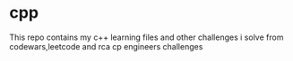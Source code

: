 # cpp

This repo contains my c++ learning files and other challenges i solve from codewars,leetcode and rca cp engineers challenges
